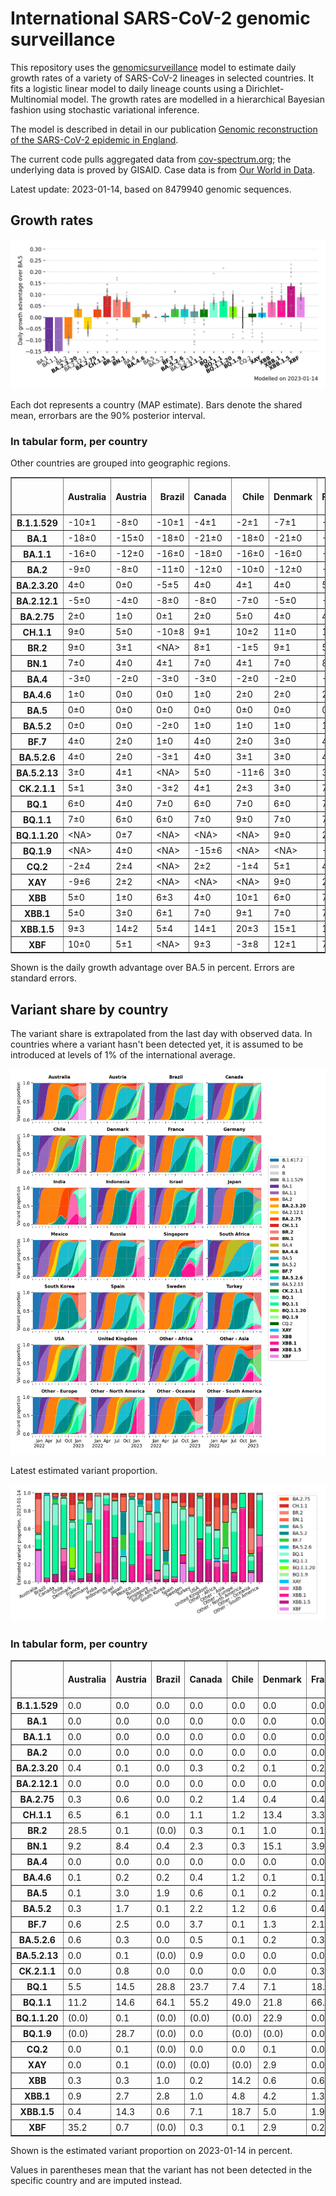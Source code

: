 # International SARS-CoV-2 genomic surveillance

This repository uses the [genomicsurveillance](https://github.com/gerstung-lab/genomicsurveillance) model to estimate daily growth rates of a variety of SARS-CoV-2 lineages in selected countries. It fits a logistic linear model to daily lineage counts using a Dirichlet-Multinomial model. The growth rates are modelled in a hierarchical Bayesian fashion using stochastic variational inference. 

The model is described in detail in our publication [Genomic reconstruction of the SARS-CoV-2 epidemic in England](https://www.nature.com/articles/s41586-021-04069-y).

The current code pulls aggregated data from [cov-spectrum.org](https://cov-spectrum.org); the underlying data is proved by GISAID. Case data is from [Our World in Data](https://ourworldindata.org/explorers/coronavirus-data-explorer).

Latest update: 2023-01-14, based on 8479940 genomic sequences.

## Growth rates
![Growth rates](plots/growth-rate-latest.png)

Each dot represents a country (MAP estimate). Bars denote the shared mean, errorbars are the 90% posterior interval.

### In tabular form, per country

Other countries are grouped into geographic regions.

<small><table border="1" class="dataframe">
  <thead>
    <tr style="text-align: right;">
      <th></th>
      <th>Australia</th>
      <th>Austria</th>
      <th>Brazil</th>
      <th>Canada</th>
      <th>Chile</th>
      <th>Denmark</th>
      <th>France</th>
      <th>Germany</th>
      <th>India</th>
      <th>Indonesia</th>
      <th>Israel</th>
      <th>Japan</th>
      <th>Mexico</th>
      <th>Other - Africa</th>
      <th>Other - Asia</th>
      <th>Other - Europe</th>
      <th>Other - North America</th>
      <th>Other - Oceania</th>
      <th>Other - South America</th>
      <th>Russia</th>
      <th>Singapore</th>
      <th>South Africa</th>
      <th>South Korea</th>
      <th>Spain</th>
      <th>Sweden</th>
      <th>Turkey</th>
      <th>USA</th>
      <th>United Kingdom</th>
    </tr>
  </thead>
  <tbody>
    <tr>
      <th>B.1.1.529</th>
      <td>-10±1</td>
      <td>-8±0</td>
      <td>-10±1</td>
      <td>-4±1</td>
      <td>-2±1</td>
      <td>-7±1</td>
      <td>-9±1</td>
      <td>-5±0</td>
      <td>-4±0</td>
      <td>-6±1</td>
      <td>-4±1</td>
      <td>-4±1</td>
      <td>-3±1</td>
      <td>-7±0</td>
      <td>-4±0</td>
      <td>-15±0</td>
      <td>-16±1</td>
      <td>-9±1</td>
      <td>-10±1</td>
      <td>-11±1</td>
      <td>-4±1</td>
      <td>-9±0</td>
      <td>0±1</td>
      <td>-5±1</td>
      <td>-8±1</td>
      <td>-13±1</td>
      <td>-3±0</td>
      <td>-11±1</td>
    </tr>
    <tr>
      <th>BA.1</th>
      <td>-18±0</td>
      <td>-15±0</td>
      <td>-18±0</td>
      <td>-21±0</td>
      <td>-18±0</td>
      <td>-21±0</td>
      <td>-20±0</td>
      <td>-20±0</td>
      <td>-13±0</td>
      <td>-15±0</td>
      <td>-21±0</td>
      <td>-22±0</td>
      <td>-16±0</td>
      <td>-14±0</td>
      <td>-12±0</td>
      <td>-19±0</td>
      <td>-20±0</td>
      <td>-21±0</td>
      <td>-17±0</td>
      <td>-17±0</td>
      <td>-16±0</td>
      <td>-15±0</td>
      <td>-21±0</td>
      <td>-18±0</td>
      <td>-20±0</td>
      <td>-20±0</td>
      <td>-21±0</td>
      <td>-21±0</td>
    </tr>
    <tr>
      <th>BA.1.1</th>
      <td>-16±0</td>
      <td>-12±0</td>
      <td>-16±0</td>
      <td>-18±0</td>
      <td>-16±0</td>
      <td>-16±0</td>
      <td>-17±0</td>
      <td>-17±0</td>
      <td>-11±0</td>
      <td>-17±0</td>
      <td>-18±0</td>
      <td>-19±0</td>
      <td>-15±0</td>
      <td>-13±0</td>
      <td>-10±0</td>
      <td>-17±0</td>
      <td>-18±0</td>
      <td>-13±0</td>
      <td>-16±0</td>
      <td>-16±0</td>
      <td>-9±0</td>
      <td>-14±0</td>
      <td>-17±0</td>
      <td>-16±0</td>
      <td>-17±0</td>
      <td>-15±0</td>
      <td>-18±0</td>
      <td>-18±0</td>
    </tr>
    <tr>
      <th>BA.2</th>
      <td>-9±0</td>
      <td>-8±0</td>
      <td>-11±0</td>
      <td>-12±0</td>
      <td>-10±0</td>
      <td>-12±0</td>
      <td>-9±0</td>
      <td>-11±0</td>
      <td>-4±0</td>
      <td>-9±0</td>
      <td>-10±0</td>
      <td>-11±0</td>
      <td>-9±0</td>
      <td>-7±0</td>
      <td>-5±0</td>
      <td>-10±0</td>
      <td>-12±0</td>
      <td>-9±0</td>
      <td>-10±0</td>
      <td>-10±0</td>
      <td>-4±0</td>
      <td>-8±0</td>
      <td>-9±0</td>
      <td>-8±0</td>
      <td>-12±0</td>
      <td>-8±0</td>
      <td>-10±0</td>
      <td>-10±0</td>
    </tr>
    <tr>
      <th>BA.2.3.20</th>
      <td>4±0</td>
      <td>0±0</td>
      <td>-5±5</td>
      <td>4±0</td>
      <td>4±1</td>
      <td>4±0</td>
      <td>5±0</td>
      <td>4±0</td>
      <td>1±8</td>
      <td>6±1</td>
      <td>4±0</td>
      <td>3±0</td>
      <td>-6±7</td>
      <td>-2±4</td>
      <td>4±0</td>
      <td>5±0</td>
      <td>2±1</td>
      <td>3±0</td>
      <td>-3±2</td>
      <td>1±2</td>
      <td>3±0</td>
      <td>-5±4</td>
      <td>3±0</td>
      <td>6±1</td>
      <td>4±1</td>
      <td>3±2</td>
      <td>5±0</td>
      <td>4±0</td>
    </tr>
    <tr>
      <th>BA.2.12.1</th>
      <td>-5±0</td>
      <td>-4±0</td>
      <td>-8±0</td>
      <td>-8±0</td>
      <td>-7±0</td>
      <td>-5±0</td>
      <td>-4±0</td>
      <td>-4±0</td>
      <td>-5±0</td>
      <td>-5±0</td>
      <td>-6±0</td>
      <td>-8±0</td>
      <td>-6±0</td>
      <td>-4±0</td>
      <td>-3±0</td>
      <td>-4±0</td>
      <td>-7±0</td>
      <td>-6±0</td>
      <td>-7±0</td>
      <td>-7±1</td>
      <td>-2±0</td>
      <td>-2±1</td>
      <td>-5±0</td>
      <td>-3±0</td>
      <td>-6±0</td>
      <td>-4±0</td>
      <td>-7±0</td>
      <td>-4±0</td>
    </tr>
    <tr>
      <th>BA.2.75</th>
      <td>2±0</td>
      <td>1±0</td>
      <td>0±1</td>
      <td>2±0</td>
      <td>5±0</td>
      <td>4±0</td>
      <td>4±0</td>
      <td>4±0</td>
      <td>4±0</td>
      <td>6±0</td>
      <td>4±0</td>
      <td>2±0</td>
      <td>3±1</td>
      <td>5±0</td>
      <td>3±0</td>
      <td>4±0</td>
      <td>3±1</td>
      <td>2±0</td>
      <td>4±0</td>
      <td>1±0</td>
      <td>1±0</td>
      <td>0±1</td>
      <td>3±0</td>
      <td>6±0</td>
      <td>4±0</td>
      <td>5±0</td>
      <td>3±0</td>
      <td>4±0</td>
    </tr>
    <tr>
      <th>CH.1.1</th>
      <td>9±0</td>
      <td>5±0</td>
      <td>-10±8</td>
      <td>9±1</td>
      <td>10±2</td>
      <td>11±0</td>
      <td>12±1</td>
      <td>11±1</td>
      <td>14±1</td>
      <td>13±1</td>
      <td>12±1</td>
      <td>6±0</td>
      <td>6±3</td>
      <td>11±2</td>
      <td>9±0</td>
      <td>10±0</td>
      <td>-2±7</td>
      <td>9±0</td>
      <td>9±2</td>
      <td>6±4</td>
      <td>7±1</td>
      <td>-8±6</td>
      <td>7±0</td>
      <td>15±2</td>
      <td>12±1</td>
      <td>12±1</td>
      <td>8±0</td>
      <td>12±0</td>
    </tr>
    <tr>
      <th>BR.2</th>
      <td>9±0</td>
      <td>3±1</td>
      <td>&lt;NA&gt;</td>
      <td>8±1</td>
      <td>-1±5</td>
      <td>9±1</td>
      <td>5±3</td>
      <td>7±2</td>
      <td>17±2</td>
      <td>-6±9</td>
      <td>-10±9</td>
      <td>5±1</td>
      <td>&lt;NA&gt;</td>
      <td>&lt;NA&gt;</td>
      <td>9±3</td>
      <td>9±2</td>
      <td>&lt;NA&gt;</td>
      <td>10±0</td>
      <td>-1±6</td>
      <td>&lt;NA&gt;</td>
      <td>7±1</td>
      <td>&lt;NA&gt;</td>
      <td>6±2</td>
      <td>16±5</td>
      <td>&lt;NA&gt;</td>
      <td>&lt;NA&gt;</td>
      <td>8±1</td>
      <td>8±1</td>
    </tr>
    <tr>
      <th>BN.1</th>
      <td>7±0</td>
      <td>4±0</td>
      <td>4±1</td>
      <td>7±0</td>
      <td>4±1</td>
      <td>7±0</td>
      <td>8±0</td>
      <td>7±0</td>
      <td>11±0</td>
      <td>9±0</td>
      <td>7±0</td>
      <td>5±0</td>
      <td>6±1</td>
      <td>7±0</td>
      <td>7±0</td>
      <td>7±0</td>
      <td>5±1</td>
      <td>6±0</td>
      <td>8±1</td>
      <td>6±1</td>
      <td>5±0</td>
      <td>5±1</td>
      <td>7±0</td>
      <td>8±0</td>
      <td>8±0</td>
      <td>8±0</td>
      <td>7±0</td>
      <td>6±0</td>
    </tr>
    <tr>
      <th>BA.4</th>
      <td>-3±0</td>
      <td>-2±0</td>
      <td>-3±0</td>
      <td>-3±0</td>
      <td>-2±0</td>
      <td>-2±0</td>
      <td>-1±0</td>
      <td>-2±0</td>
      <td>-3±0</td>
      <td>-2±0</td>
      <td>-2±0</td>
      <td>-4±0</td>
      <td>-2±0</td>
      <td>-2±0</td>
      <td>-2±0</td>
      <td>-2±0</td>
      <td>-2±0</td>
      <td>-3±0</td>
      <td>-3±0</td>
      <td>-4±1</td>
      <td>-2±0</td>
      <td>-2±0</td>
      <td>-3±0</td>
      <td>-1±0</td>
      <td>-2±0</td>
      <td>-2±0</td>
      <td>-2±0</td>
      <td>-2±0</td>
    </tr>
    <tr>
      <th>BA.4.6</th>
      <td>1±0</td>
      <td>0±0</td>
      <td>0±0</td>
      <td>1±0</td>
      <td>2±0</td>
      <td>2±0</td>
      <td>2±0</td>
      <td>2±0</td>
      <td>3±1</td>
      <td>3±0</td>
      <td>2±0</td>
      <td>1±0</td>
      <td>1±0</td>
      <td>2±0</td>
      <td>2±0</td>
      <td>2±0</td>
      <td>0±0</td>
      <td>1±0</td>
      <td>1±0</td>
      <td>0±1</td>
      <td>1±0</td>
      <td>0±0</td>
      <td>1±0</td>
      <td>3±0</td>
      <td>2±0</td>
      <td>2±1</td>
      <td>1±0</td>
      <td>1±0</td>
    </tr>
    <tr>
      <th>BA.5</th>
      <td>0±0</td>
      <td>0±0</td>
      <td>0±0</td>
      <td>0±0</td>
      <td>0±0</td>
      <td>0±0</td>
      <td>0±0</td>
      <td>0±0</td>
      <td>0±0</td>
      <td>0±0</td>
      <td>0±0</td>
      <td>0±0</td>
      <td>0±0</td>
      <td>0±0</td>
      <td>0±0</td>
      <td>0±0</td>
      <td>0±0</td>
      <td>0±0</td>
      <td>0±0</td>
      <td>0±0</td>
      <td>0±0</td>
      <td>0±0</td>
      <td>0±0</td>
      <td>0±0</td>
      <td>0±0</td>
      <td>0±0</td>
      <td>0±0</td>
      <td>0±0</td>
    </tr>
    <tr>
      <th>BA.5.2</th>
      <td>0±0</td>
      <td>0±0</td>
      <td>-2±0</td>
      <td>1±0</td>
      <td>1±0</td>
      <td>1±0</td>
      <td>1±0</td>
      <td>1±0</td>
      <td>0±0</td>
      <td>1±0</td>
      <td>0±0</td>
      <td>1±0</td>
      <td>0±0</td>
      <td>0±0</td>
      <td>0±0</td>
      <td>1±0</td>
      <td>1±0</td>
      <td>0±0</td>
      <td>0±0</td>
      <td>0±0</td>
      <td>1±0</td>
      <td>-1±0</td>
      <td>2±0</td>
      <td>1±0</td>
      <td>1±0</td>
      <td>1±0</td>
      <td>1±0</td>
      <td>1±0</td>
    </tr>
    <tr>
      <th>BF.7</th>
      <td>4±0</td>
      <td>2±0</td>
      <td>1±0</td>
      <td>4±0</td>
      <td>2±0</td>
      <td>3±0</td>
      <td>4±0</td>
      <td>4±0</td>
      <td>12±1</td>
      <td>4±1</td>
      <td>4±0</td>
      <td>5±0</td>
      <td>3±0</td>
      <td>2±1</td>
      <td>11±0</td>
      <td>3±0</td>
      <td>3±0</td>
      <td>4±0</td>
      <td>3±0</td>
      <td>1±0</td>
      <td>6±1</td>
      <td>1±1</td>
      <td>5±0</td>
      <td>4±0</td>
      <td>3±0</td>
      <td>1±1</td>
      <td>4±0</td>
      <td>3±0</td>
    </tr>
    <tr>
      <th>BA.5.2.6</th>
      <td>4±0</td>
      <td>2±0</td>
      <td>-3±1</td>
      <td>4±0</td>
      <td>3±1</td>
      <td>3±0</td>
      <td>4±0</td>
      <td>4±0</td>
      <td>5±1</td>
      <td>5±0</td>
      <td>4±0</td>
      <td>4±0</td>
      <td>-1±2</td>
      <td>3±0</td>
      <td>3±0</td>
      <td>4±0</td>
      <td>1±1</td>
      <td>4±0</td>
      <td>1±2</td>
      <td>3±0</td>
      <td>3±0</td>
      <td>0±0</td>
      <td>4±0</td>
      <td>5±0</td>
      <td>4±0</td>
      <td>3±0</td>
      <td>4±0</td>
      <td>4±0</td>
    </tr>
    <tr>
      <th>BA.5.2.13</th>
      <td>3±0</td>
      <td>4±1</td>
      <td>&lt;NA&gt;</td>
      <td>5±0</td>
      <td>-11±6</td>
      <td>3±0</td>
      <td>3±1</td>
      <td>5±0</td>
      <td>&lt;NA&gt;</td>
      <td>2±1</td>
      <td>5±1</td>
      <td>-10±5</td>
      <td>0±2</td>
      <td>1±2</td>
      <td>5±1</td>
      <td>4±0</td>
      <td>-1±2</td>
      <td>-6±3</td>
      <td>-12±5</td>
      <td>2±2</td>
      <td>4±2</td>
      <td>-8±4</td>
      <td>-2±2</td>
      <td>3±1</td>
      <td>3±1</td>
      <td>0±2</td>
      <td>4±0</td>
      <td>4±0</td>
    </tr>
    <tr>
      <th>CK.2.1.1</th>
      <td>5±1</td>
      <td>3±0</td>
      <td>-3±2</td>
      <td>4±1</td>
      <td>2±3</td>
      <td>3±0</td>
      <td>7±1</td>
      <td>4±0</td>
      <td>&lt;NA&gt;</td>
      <td>&lt;NA&gt;</td>
      <td>6±1</td>
      <td>3±1</td>
      <td>2±1</td>
      <td>&lt;NA&gt;</td>
      <td>-1±3</td>
      <td>5±0</td>
      <td>&lt;NA&gt;</td>
      <td>1±1</td>
      <td>3±3</td>
      <td>-3±4</td>
      <td>3±2</td>
      <td>-6±4</td>
      <td>0±2</td>
      <td>6±0</td>
      <td>5±1</td>
      <td>-1±4</td>
      <td>5±0</td>
      <td>5±0</td>
    </tr>
    <tr>
      <th>BQ.1</th>
      <td>6±0</td>
      <td>4±0</td>
      <td>7±0</td>
      <td>6±0</td>
      <td>7±0</td>
      <td>6±0</td>
      <td>7±0</td>
      <td>6±0</td>
      <td>19±1</td>
      <td>10±0</td>
      <td>8±0</td>
      <td>5±0</td>
      <td>6±0</td>
      <td>5±0</td>
      <td>7±0</td>
      <td>6±0</td>
      <td>5±0</td>
      <td>6±0</td>
      <td>9±0</td>
      <td>7±1</td>
      <td>6±0</td>
      <td>3±0</td>
      <td>6±0</td>
      <td>9±0</td>
      <td>6±0</td>
      <td>8±0</td>
      <td>7±0</td>
      <td>6±0</td>
    </tr>
    <tr>
      <th>BQ.1.1</th>
      <td>7±0</td>
      <td>6±0</td>
      <td>6±0</td>
      <td>7±0</td>
      <td>9±0</td>
      <td>7±0</td>
      <td>7±0</td>
      <td>7±0</td>
      <td>22±1</td>
      <td>11±0</td>
      <td>8±0</td>
      <td>5±0</td>
      <td>7±0</td>
      <td>6±0</td>
      <td>8±0</td>
      <td>7±0</td>
      <td>8±0</td>
      <td>7±0</td>
      <td>11±0</td>
      <td>5±1</td>
      <td>6±0</td>
      <td>5±0</td>
      <td>5±0</td>
      <td>10±0</td>
      <td>9±0</td>
      <td>6±0</td>
      <td>8±0</td>
      <td>7±0</td>
    </tr>
    <tr>
      <th>BQ.1.1.20</th>
      <td>&lt;NA&gt;</td>
      <td>0±7</td>
      <td>&lt;NA&gt;</td>
      <td>&lt;NA&gt;</td>
      <td>&lt;NA&gt;</td>
      <td>9±0</td>
      <td>2±4</td>
      <td>11±2</td>
      <td>&lt;NA&gt;</td>
      <td>&lt;NA&gt;</td>
      <td>-7±7</td>
      <td>&lt;NA&gt;</td>
      <td>&lt;NA&gt;</td>
      <td>&lt;NA&gt;</td>
      <td>&lt;NA&gt;</td>
      <td>7±3</td>
      <td>&lt;NA&gt;</td>
      <td>&lt;NA&gt;</td>
      <td>&lt;NA&gt;</td>
      <td>&lt;NA&gt;</td>
      <td>&lt;NA&gt;</td>
      <td>&lt;NA&gt;</td>
      <td>&lt;NA&gt;</td>
      <td>&lt;NA&gt;</td>
      <td>11±2</td>
      <td>&lt;NA&gt;</td>
      <td>-9±8</td>
      <td>1±5</td>
    </tr>
    <tr>
      <th>BQ.1.9</th>
      <td>&lt;NA&gt;</td>
      <td>4±0</td>
      <td>&lt;NA&gt;</td>
      <td>-15±6</td>
      <td>&lt;NA&gt;</td>
      <td>&lt;NA&gt;</td>
      <td>-9±6</td>
      <td>&lt;NA&gt;</td>
      <td>-3±6</td>
      <td>&lt;NA&gt;</td>
      <td>-6±4</td>
      <td>&lt;NA&gt;</td>
      <td>&lt;NA&gt;</td>
      <td>-3±5</td>
      <td>&lt;NA&gt;</td>
      <td>4±1</td>
      <td>&lt;NA&gt;</td>
      <td>&lt;NA&gt;</td>
      <td>-3±4</td>
      <td>&lt;NA&gt;</td>
      <td>&lt;NA&gt;</td>
      <td>&lt;NA&gt;</td>
      <td>7±1</td>
      <td>&lt;NA&gt;</td>
      <td>&lt;NA&gt;</td>
      <td>&lt;NA&gt;</td>
      <td>4±1</td>
      <td>&lt;NA&gt;</td>
    </tr>
    <tr>
      <th>CQ.2</th>
      <td>-2±4</td>
      <td>2±4</td>
      <td>&lt;NA&gt;</td>
      <td>2±2</td>
      <td>-1±4</td>
      <td>5±1</td>
      <td>4±2</td>
      <td>-7±4</td>
      <td>&lt;NA&gt;</td>
      <td>&lt;NA&gt;</td>
      <td>4±2</td>
      <td>3±0</td>
      <td>-2±5</td>
      <td>&lt;NA&gt;</td>
      <td>&lt;NA&gt;</td>
      <td>6±2</td>
      <td>0±4</td>
      <td>&lt;NA&gt;</td>
      <td>-3±5</td>
      <td>&lt;NA&gt;</td>
      <td>1±4</td>
      <td>-2±5</td>
      <td>-5±4</td>
      <td>&lt;NA&gt;</td>
      <td>&lt;NA&gt;</td>
      <td>&lt;NA&gt;</td>
      <td>6±0</td>
      <td>-9±5</td>
    </tr>
    <tr>
      <th>XAY</th>
      <td>-9±6</td>
      <td>2±2</td>
      <td>&lt;NA&gt;</td>
      <td>&lt;NA&gt;</td>
      <td>&lt;NA&gt;</td>
      <td>9±0</td>
      <td>2±3</td>
      <td>6±2</td>
      <td>&lt;NA&gt;</td>
      <td>&lt;NA&gt;</td>
      <td>-11±5</td>
      <td>&lt;NA&gt;</td>
      <td>&lt;NA&gt;</td>
      <td>5±5</td>
      <td>&lt;NA&gt;</td>
      <td>8±2</td>
      <td>&lt;NA&gt;</td>
      <td>&lt;NA&gt;</td>
      <td>&lt;NA&gt;</td>
      <td>&lt;NA&gt;</td>
      <td>&lt;NA&gt;</td>
      <td>0±1</td>
      <td>-10±5</td>
      <td>2±6</td>
      <td>-7±4</td>
      <td>&lt;NA&gt;</td>
      <td>3±1</td>
      <td>5±2</td>
    </tr>
    <tr>
      <th>XBB</th>
      <td>5±0</td>
      <td>1±0</td>
      <td>6±3</td>
      <td>4±0</td>
      <td>10±1</td>
      <td>6±0</td>
      <td>7±0</td>
      <td>6±0</td>
      <td>13±0</td>
      <td>11±0</td>
      <td>7±0</td>
      <td>2±0</td>
      <td>5±2</td>
      <td>7±1</td>
      <td>5±0</td>
      <td>5±0</td>
      <td>9±1</td>
      <td>6±1</td>
      <td>9±0</td>
      <td>9±1</td>
      <td>3±0</td>
      <td>6±1</td>
      <td>3±0</td>
      <td>11±1</td>
      <td>7±1</td>
      <td>8±1</td>
      <td>7±0</td>
      <td>7±0</td>
    </tr>
    <tr>
      <th>XBB.1</th>
      <td>5±0</td>
      <td>3±0</td>
      <td>6±1</td>
      <td>7±0</td>
      <td>9±1</td>
      <td>7±0</td>
      <td>7±0</td>
      <td>7±0</td>
      <td>15±0</td>
      <td>14±0</td>
      <td>7±0</td>
      <td>3±0</td>
      <td>10±1</td>
      <td>8±1</td>
      <td>7±0</td>
      <td>7±0</td>
      <td>11±0</td>
      <td>4±1</td>
      <td>12±1</td>
      <td>9±1</td>
      <td>3±0</td>
      <td>-3±3</td>
      <td>4±0</td>
      <td>11±1</td>
      <td>8±0</td>
      <td>9±1</td>
      <td>8±0</td>
      <td>8±0</td>
    </tr>
    <tr>
      <th>XBB.1.5</th>
      <td>9±3</td>
      <td>14±2</td>
      <td>5±4</td>
      <td>14±1</td>
      <td>20±3</td>
      <td>15±1</td>
      <td>12±2</td>
      <td>14±2</td>
      <td>21±2</td>
      <td>&lt;NA&gt;</td>
      <td>20±1</td>
      <td>-4±6</td>
      <td>3±7</td>
      <td>&lt;NA&gt;</td>
      <td>6±6</td>
      <td>15±1</td>
      <td>10±5</td>
      <td>4±9</td>
      <td>23±2</td>
      <td>&lt;NA&gt;</td>
      <td>14±4</td>
      <td>5±8</td>
      <td>10±3</td>
      <td>14±3</td>
      <td>13±3</td>
      <td>&lt;NA&gt;</td>
      <td>14±0</td>
      <td>18±1</td>
    </tr>
    <tr>
      <th>XBF</th>
      <td>10±0</td>
      <td>5±1</td>
      <td>&lt;NA&gt;</td>
      <td>9±3</td>
      <td>-3±8</td>
      <td>12±1</td>
      <td>7±3</td>
      <td>11±3</td>
      <td>4±3</td>
      <td>&lt;NA&gt;</td>
      <td>15±2</td>
      <td>4±2</td>
      <td>-4±9</td>
      <td>&lt;NA&gt;</td>
      <td>-6±6</td>
      <td>11±1</td>
      <td>&lt;NA&gt;</td>
      <td>9±1</td>
      <td>&lt;NA&gt;</td>
      <td>&lt;NA&gt;</td>
      <td>8±1</td>
      <td>-5±9</td>
      <td>5±2</td>
      <td>11±3</td>
      <td>15±1</td>
      <td>8±3</td>
      <td>9±1</td>
      <td>13±1</td>
    </tr>
  </tbody>
</table></small>

Shown is the daily growth advantage over BA.5 in percent. Errors are standard errors.

## Variant share by country

The variant share is extrapolated from the last day with observed data. In countries where a variant hasn't been detected yet, it is assumed to be introduced at levels of 1% of the international average. 

![Variant share by country](plots/variant-share-latest.png)

Latest estimated variant proportion.

![Variant share by country](plots/variant-share-bar.png)

### In tabular form, per country

<small><table border="1" class="dataframe">
  <thead>
    <tr style="text-align: right;">
      <th></th>
      <th>Australia</th>
      <th>Austria</th>
      <th>Brazil</th>
      <th>Canada</th>
      <th>Chile</th>
      <th>Denmark</th>
      <th>France</th>
      <th>Germany</th>
      <th>India</th>
      <th>Indonesia</th>
      <th>Israel</th>
      <th>Japan</th>
      <th>Mexico</th>
      <th>Russia</th>
      <th>Singapore</th>
      <th>South Africa</th>
      <th>South Korea</th>
      <th>Spain</th>
      <th>Sweden</th>
      <th>Turkey</th>
      <th>USA</th>
      <th>United Kingdom</th>
      <th>Other - Africa</th>
      <th>Other - Asia</th>
      <th>Other - Europe</th>
      <th>Other - North America</th>
      <th>Other - Oceania</th>
      <th>Other - South America</th>
    </tr>
  </thead>
  <tbody>
    <tr>
      <th>B.1.1.529</th>
      <td>0.0</td>
      <td>0.0</td>
      <td>0.0</td>
      <td>0.0</td>
      <td>0.0</td>
      <td>0.0</td>
      <td>0.0</td>
      <td>0.0</td>
      <td>0.0</td>
      <td>0.0</td>
      <td>0.0</td>
      <td>0.0</td>
      <td>0.0</td>
      <td>0.0</td>
      <td>0.0</td>
      <td>0.0</td>
      <td>0.0</td>
      <td>0.0</td>
      <td>0.0</td>
      <td>0.0</td>
      <td>0.0</td>
      <td>0.0</td>
      <td>0.0</td>
      <td>0.0</td>
      <td>0.0</td>
      <td>0.0</td>
      <td>0.0</td>
      <td>0.0</td>
    </tr>
    <tr>
      <th>BA.1</th>
      <td>0.0</td>
      <td>0.0</td>
      <td>0.0</td>
      <td>0.0</td>
      <td>0.0</td>
      <td>0.0</td>
      <td>0.0</td>
      <td>0.0</td>
      <td>0.0</td>
      <td>0.0</td>
      <td>0.0</td>
      <td>0.0</td>
      <td>0.0</td>
      <td>0.0</td>
      <td>0.0</td>
      <td>0.0</td>
      <td>0.0</td>
      <td>0.0</td>
      <td>0.0</td>
      <td>0.0</td>
      <td>0.0</td>
      <td>0.0</td>
      <td>0.0</td>
      <td>0.0</td>
      <td>0.0</td>
      <td>0.0</td>
      <td>0.0</td>
      <td>0.0</td>
    </tr>
    <tr>
      <th>BA.1.1</th>
      <td>0.0</td>
      <td>0.0</td>
      <td>0.0</td>
      <td>0.0</td>
      <td>0.0</td>
      <td>0.0</td>
      <td>0.0</td>
      <td>0.0</td>
      <td>0.0</td>
      <td>0.0</td>
      <td>0.0</td>
      <td>0.0</td>
      <td>0.0</td>
      <td>0.0</td>
      <td>0.0</td>
      <td>0.0</td>
      <td>0.0</td>
      <td>0.0</td>
      <td>0.0</td>
      <td>0.0</td>
      <td>0.0</td>
      <td>0.0</td>
      <td>0.0</td>
      <td>0.0</td>
      <td>0.0</td>
      <td>0.0</td>
      <td>0.0</td>
      <td>0.0</td>
    </tr>
    <tr>
      <th>BA.2</th>
      <td>0.0</td>
      <td>0.0</td>
      <td>0.0</td>
      <td>0.0</td>
      <td>0.0</td>
      <td>0.0</td>
      <td>0.0</td>
      <td>0.0</td>
      <td>0.0</td>
      <td>0.0</td>
      <td>0.0</td>
      <td>0.0</td>
      <td>0.0</td>
      <td>0.0</td>
      <td>0.0</td>
      <td>0.0</td>
      <td>0.0</td>
      <td>0.0</td>
      <td>0.0</td>
      <td>0.0</td>
      <td>0.0</td>
      <td>0.0</td>
      <td>0.0</td>
      <td>0.0</td>
      <td>0.0</td>
      <td>0.0</td>
      <td>0.0</td>
      <td>0.0</td>
    </tr>
    <tr>
      <th>BA.2.3.20</th>
      <td>0.4</td>
      <td>0.1</td>
      <td>0.0</td>
      <td>0.3</td>
      <td>0.2</td>
      <td>0.1</td>
      <td>0.2</td>
      <td>0.3</td>
      <td>0.0</td>
      <td>0.0</td>
      <td>0.1</td>
      <td>1.1</td>
      <td>0.1</td>
      <td>0.0</td>
      <td>0.7</td>
      <td>0.1</td>
      <td>1.0</td>
      <td>0.1</td>
      <td>0.0</td>
      <td>0.1</td>
      <td>0.2</td>
      <td>0.1</td>
      <td>0.0</td>
      <td>0.7</td>
      <td>0.3</td>
      <td>0.0</td>
      <td>0.2</td>
      <td>0.0</td>
    </tr>
    <tr>
      <th>BA.2.12.1</th>
      <td>0.0</td>
      <td>0.0</td>
      <td>0.0</td>
      <td>0.0</td>
      <td>0.0</td>
      <td>0.0</td>
      <td>0.0</td>
      <td>0.0</td>
      <td>0.0</td>
      <td>0.0</td>
      <td>0.0</td>
      <td>0.0</td>
      <td>0.0</td>
      <td>0.0</td>
      <td>0.0</td>
      <td>0.0</td>
      <td>0.0</td>
      <td>0.0</td>
      <td>0.0</td>
      <td>0.0</td>
      <td>0.0</td>
      <td>0.0</td>
      <td>0.0</td>
      <td>0.0</td>
      <td>0.0</td>
      <td>0.0</td>
      <td>0.0</td>
      <td>0.0</td>
    </tr>
    <tr>
      <th>BA.2.75</th>
      <td>0.3</td>
      <td>0.6</td>
      <td>0.0</td>
      <td>0.2</td>
      <td>1.4</td>
      <td>0.4</td>
      <td>0.4</td>
      <td>0.6</td>
      <td>0.0</td>
      <td>0.1</td>
      <td>0.2</td>
      <td>0.5</td>
      <td>0.2</td>
      <td>0.1</td>
      <td>1.0</td>
      <td>0.1</td>
      <td>1.8</td>
      <td>0.5</td>
      <td>0.3</td>
      <td>1.3</td>
      <td>0.2</td>
      <td>0.3</td>
      <td>5.9</td>
      <td>1.0</td>
      <td>0.6</td>
      <td>0.1</td>
      <td>0.2</td>
      <td>0.0</td>
    </tr>
    <tr>
      <th>CH.1.1</th>
      <td>6.5</td>
      <td>6.1</td>
      <td>0.0</td>
      <td>1.1</td>
      <td>1.2</td>
      <td>13.4</td>
      <td>3.3</td>
      <td>7.6</td>
      <td>0.8</td>
      <td>0.7</td>
      <td>5.3</td>
      <td>3.4</td>
      <td>0.6</td>
      <td>1.8</td>
      <td>6.9</td>
      <td>0.0</td>
      <td>4.3</td>
      <td>3.3</td>
      <td>10.8</td>
      <td>15.2</td>
      <td>0.8</td>
      <td>31.8</td>
      <td>10.3</td>
      <td>12.6</td>
      <td>11.0</td>
      <td>0.0</td>
      <td>39.2</td>
      <td>0.5</td>
    </tr>
    <tr>
      <th>BR.2</th>
      <td>28.5</td>
      <td>0.1</td>
      <td>(0.0)</td>
      <td>0.3</td>
      <td>0.1</td>
      <td>1.0</td>
      <td>0.1</td>
      <td>0.1</td>
      <td>2.2</td>
      <td>0.0</td>
      <td>0.0</td>
      <td>0.6</td>
      <td>(0.0)</td>
      <td>(0.0)</td>
      <td>3.5</td>
      <td>(0.0)</td>
      <td>0.2</td>
      <td>4.6</td>
      <td>(0.0)</td>
      <td>(0.0)</td>
      <td>0.2</td>
      <td>0.2</td>
      <td>(0.1)</td>
      <td>0.6</td>
      <td>0.2</td>
      <td>(0.0)</td>
      <td>24.0</td>
      <td>0.0</td>
    </tr>
    <tr>
      <th>BN.1</th>
      <td>9.2</td>
      <td>8.4</td>
      <td>0.4</td>
      <td>2.3</td>
      <td>0.3</td>
      <td>15.1</td>
      <td>3.9</td>
      <td>8.8</td>
      <td>0.5</td>
      <td>1.1</td>
      <td>2.6</td>
      <td>15.6</td>
      <td>3.3</td>
      <td>5.1</td>
      <td>8.4</td>
      <td>6.8</td>
      <td>57.2</td>
      <td>1.5</td>
      <td>4.1</td>
      <td>8.2</td>
      <td>2.2</td>
      <td>3.4</td>
      <td>24.9</td>
      <td>18.1</td>
      <td>5.3</td>
      <td>0.1</td>
      <td>3.9</td>
      <td>0.8</td>
    </tr>
    <tr>
      <th>BA.4</th>
      <td>0.0</td>
      <td>0.0</td>
      <td>0.0</td>
      <td>0.0</td>
      <td>0.0</td>
      <td>0.0</td>
      <td>0.0</td>
      <td>0.0</td>
      <td>0.0</td>
      <td>0.0</td>
      <td>0.0</td>
      <td>0.0</td>
      <td>0.0</td>
      <td>0.0</td>
      <td>0.0</td>
      <td>0.2</td>
      <td>0.0</td>
      <td>0.0</td>
      <td>0.0</td>
      <td>0.0</td>
      <td>0.0</td>
      <td>0.0</td>
      <td>0.0</td>
      <td>0.0</td>
      <td>0.0</td>
      <td>0.0</td>
      <td>0.0</td>
      <td>0.0</td>
    </tr>
    <tr>
      <th>BA.4.6</th>
      <td>0.1</td>
      <td>0.2</td>
      <td>0.2</td>
      <td>0.4</td>
      <td>1.2</td>
      <td>0.1</td>
      <td>0.1</td>
      <td>0.2</td>
      <td>0.0</td>
      <td>0.0</td>
      <td>0.0</td>
      <td>0.1</td>
      <td>0.1</td>
      <td>0.0</td>
      <td>0.0</td>
      <td>0.3</td>
      <td>0.0</td>
      <td>0.0</td>
      <td>0.1</td>
      <td>0.0</td>
      <td>0.1</td>
      <td>0.1</td>
      <td>0.1</td>
      <td>0.0</td>
      <td>0.1</td>
      <td>0.0</td>
      <td>0.1</td>
      <td>0.0</td>
    </tr>
    <tr>
      <th>BA.5</th>
      <td>0.1</td>
      <td>3.0</td>
      <td>1.9</td>
      <td>0.6</td>
      <td>0.1</td>
      <td>0.2</td>
      <td>0.1</td>
      <td>0.7</td>
      <td>0.0</td>
      <td>0.0</td>
      <td>0.0</td>
      <td>1.1</td>
      <td>1.1</td>
      <td>1.3</td>
      <td>0.1</td>
      <td>13.6</td>
      <td>0.2</td>
      <td>0.0</td>
      <td>0.2</td>
      <td>0.1</td>
      <td>0.2</td>
      <td>0.1</td>
      <td>0.1</td>
      <td>0.0</td>
      <td>0.3</td>
      <td>0.1</td>
      <td>0.2</td>
      <td>0.0</td>
    </tr>
    <tr>
      <th>BA.5.2</th>
      <td>0.3</td>
      <td>1.7</td>
      <td>0.1</td>
      <td>2.2</td>
      <td>1.2</td>
      <td>0.6</td>
      <td>0.4</td>
      <td>3.8</td>
      <td>0.0</td>
      <td>0.0</td>
      <td>0.1</td>
      <td>24.8</td>
      <td>1.2</td>
      <td>4.8</td>
      <td>1.4</td>
      <td>0.6</td>
      <td>12.0</td>
      <td>0.1</td>
      <td>0.5</td>
      <td>0.8</td>
      <td>0.6</td>
      <td>0.3</td>
      <td>0.0</td>
      <td>0.3</td>
      <td>1.1</td>
      <td>0.2</td>
      <td>0.7</td>
      <td>0.0</td>
    </tr>
    <tr>
      <th>BF.7</th>
      <td>0.6</td>
      <td>2.5</td>
      <td>0.0</td>
      <td>3.7</td>
      <td>0.1</td>
      <td>1.3</td>
      <td>2.1</td>
      <td>10.2</td>
      <td>0.0</td>
      <td>0.0</td>
      <td>0.4</td>
      <td>16.8</td>
      <td>0.5</td>
      <td>0.4</td>
      <td>0.7</td>
      <td>0.4</td>
      <td>2.7</td>
      <td>0.4</td>
      <td>1.8</td>
      <td>0.0</td>
      <td>0.8</td>
      <td>0.5</td>
      <td>0.0</td>
      <td>28.0</td>
      <td>2.3</td>
      <td>0.1</td>
      <td>1.3</td>
      <td>0.0</td>
    </tr>
    <tr>
      <th>BA.5.2.6</th>
      <td>0.6</td>
      <td>0.3</td>
      <td>0.0</td>
      <td>0.5</td>
      <td>0.1</td>
      <td>0.2</td>
      <td>0.3</td>
      <td>1.5</td>
      <td>0.0</td>
      <td>0.2</td>
      <td>0.1</td>
      <td>7.5</td>
      <td>0.0</td>
      <td>1.6</td>
      <td>0.9</td>
      <td>0.2</td>
      <td>0.5</td>
      <td>0.0</td>
      <td>0.1</td>
      <td>0.6</td>
      <td>0.3</td>
      <td>0.2</td>
      <td>0.7</td>
      <td>0.2</td>
      <td>0.5</td>
      <td>0.0</td>
      <td>0.5</td>
      <td>0.0</td>
    </tr>
    <tr>
      <th>BA.5.2.13</th>
      <td>0.0</td>
      <td>0.1</td>
      <td>(0.0)</td>
      <td>0.9</td>
      <td>0.0</td>
      <td>0.0</td>
      <td>0.0</td>
      <td>0.8</td>
      <td>(0.0)</td>
      <td>0.0</td>
      <td>0.0</td>
      <td>0.0</td>
      <td>0.0</td>
      <td>0.0</td>
      <td>0.1</td>
      <td>0.0</td>
      <td>0.0</td>
      <td>0.0</td>
      <td>0.0</td>
      <td>0.0</td>
      <td>0.1</td>
      <td>0.2</td>
      <td>0.0</td>
      <td>0.1</td>
      <td>0.2</td>
      <td>0.0</td>
      <td>0.0</td>
      <td>0.0</td>
    </tr>
    <tr>
      <th>CK.2.1.1</th>
      <td>0.0</td>
      <td>0.8</td>
      <td>0.0</td>
      <td>0.0</td>
      <td>0.0</td>
      <td>0.0</td>
      <td>0.3</td>
      <td>0.4</td>
      <td>(0.0)</td>
      <td>(0.0)</td>
      <td>0.1</td>
      <td>0.0</td>
      <td>0.1</td>
      <td>0.0</td>
      <td>0.1</td>
      <td>0.0</td>
      <td>0.0</td>
      <td>0.3</td>
      <td>0.2</td>
      <td>0.0</td>
      <td>0.1</td>
      <td>0.1</td>
      <td>(0.0)</td>
      <td>0.0</td>
      <td>0.2</td>
      <td>(0.0)</td>
      <td>0.0</td>
      <td>0.0</td>
    </tr>
    <tr>
      <th>BQ.1</th>
      <td>5.5</td>
      <td>14.5</td>
      <td>28.8</td>
      <td>23.7</td>
      <td>7.4</td>
      <td>7.1</td>
      <td>18.2</td>
      <td>18.5</td>
      <td>26.3</td>
      <td>4.1</td>
      <td>15.6</td>
      <td>5.6</td>
      <td>37.3</td>
      <td>15.6</td>
      <td>31.4</td>
      <td>10.9</td>
      <td>12.9</td>
      <td>24.5</td>
      <td>12.9</td>
      <td>56.8</td>
      <td>20.4</td>
      <td>7.8</td>
      <td>8.5</td>
      <td>7.3</td>
      <td>21.4</td>
      <td>1.1</td>
      <td>5.2</td>
      <td>6.8</td>
    </tr>
    <tr>
      <th>BQ.1.1</th>
      <td>11.2</td>
      <td>14.6</td>
      <td>64.1</td>
      <td>55.2</td>
      <td>49.0</td>
      <td>21.8</td>
      <td>66.4</td>
      <td>35.7</td>
      <td>37.0</td>
      <td>6.9</td>
      <td>25.5</td>
      <td>21.8</td>
      <td>35.9</td>
      <td>1.4</td>
      <td>14.3</td>
      <td>53.3</td>
      <td>2.9</td>
      <td>59.1</td>
      <td>36.5</td>
      <td>4.5</td>
      <td>25.3</td>
      <td>30.2</td>
      <td>22.4</td>
      <td>7.1</td>
      <td>45.3</td>
      <td>14.8</td>
      <td>11.4</td>
      <td>38.8</td>
    </tr>
    <tr>
      <th>BQ.1.1.20</th>
      <td>(0.0)</td>
      <td>0.1</td>
      <td>(0.0)</td>
      <td>(0.0)</td>
      <td>(0.0)</td>
      <td>22.9</td>
      <td>0.0</td>
      <td>1.0</td>
      <td>(0.0)</td>
      <td>(0.0)</td>
      <td>0.0</td>
      <td>(0.0)</td>
      <td>(0.0)</td>
      <td>(0.0)</td>
      <td>(0.0)</td>
      <td>(0.0)</td>
      <td>(0.0)</td>
      <td>(0.0)</td>
      <td>1.5</td>
      <td>(0.0)</td>
      <td>0.0</td>
      <td>0.0</td>
      <td>(0.0)</td>
      <td>(0.0)</td>
      <td>0.1</td>
      <td>(0.0)</td>
      <td>(0.0)</td>
      <td>(0.0)</td>
    </tr>
    <tr>
      <th>BQ.1.9</th>
      <td>(0.0)</td>
      <td>28.7</td>
      <td>(0.0)</td>
      <td>0.0</td>
      <td>(0.0)</td>
      <td>(0.0)</td>
      <td>0.0</td>
      <td>(0.0)</td>
      <td>0.0</td>
      <td>(0.0)</td>
      <td>0.0</td>
      <td>(0.0)</td>
      <td>(0.0)</td>
      <td>(0.0)</td>
      <td>(0.0)</td>
      <td>(0.0)</td>
      <td>0.7</td>
      <td>(0.0)</td>
      <td>(0.0)</td>
      <td>(0.0)</td>
      <td>0.0</td>
      <td>(0.0)</td>
      <td>0.6</td>
      <td>(0.0)</td>
      <td>0.0</td>
      <td>(0.0)</td>
      <td>(0.0)</td>
      <td>0.0</td>
    </tr>
    <tr>
      <th>CQ.2</th>
      <td>0.0</td>
      <td>0.1</td>
      <td>(0.0)</td>
      <td>0.0</td>
      <td>0.0</td>
      <td>0.1</td>
      <td>0.0</td>
      <td>0.0</td>
      <td>(0.0)</td>
      <td>(0.0)</td>
      <td>0.0</td>
      <td>0.5</td>
      <td>0.0</td>
      <td>(0.0)</td>
      <td>0.0</td>
      <td>0.5</td>
      <td>0.0</td>
      <td>(0.0)</td>
      <td>(0.0)</td>
      <td>(0.0)</td>
      <td>0.2</td>
      <td>0.0</td>
      <td>(0.0)</td>
      <td>(0.0)</td>
      <td>0.1</td>
      <td>0.0</td>
      <td>(0.0)</td>
      <td>0.0</td>
    </tr>
    <tr>
      <th>XAY</th>
      <td>0.0</td>
      <td>0.1</td>
      <td>(0.0)</td>
      <td>(0.0)</td>
      <td>(0.0)</td>
      <td>2.9</td>
      <td>0.0</td>
      <td>0.2</td>
      <td>(0.0)</td>
      <td>(0.0)</td>
      <td>0.0</td>
      <td>(0.0)</td>
      <td>(0.0)</td>
      <td>(0.0)</td>
      <td>(0.0)</td>
      <td>0.3</td>
      <td>0.0</td>
      <td>0.1</td>
      <td>0.0</td>
      <td>(0.0)</td>
      <td>0.0</td>
      <td>0.0</td>
      <td>3.3</td>
      <td>(0.0)</td>
      <td>0.2</td>
      <td>(0.0)</td>
      <td>(0.0)</td>
      <td>(0.0)</td>
    </tr>
    <tr>
      <th>XBB</th>
      <td>0.3</td>
      <td>0.3</td>
      <td>1.0</td>
      <td>0.2</td>
      <td>14.2</td>
      <td>0.6</td>
      <td>0.6</td>
      <td>0.5</td>
      <td>11.7</td>
      <td>6.5</td>
      <td>0.8</td>
      <td>0.2</td>
      <td>0.8</td>
      <td>21.4</td>
      <td>4.5</td>
      <td>9.5</td>
      <td>0.2</td>
      <td>1.9</td>
      <td>0.6</td>
      <td>1.0</td>
      <td>1.1</td>
      <td>1.1</td>
      <td>5.8</td>
      <td>3.4</td>
      <td>0.5</td>
      <td>1.7</td>
      <td>0.9</td>
      <td>13.0</td>
    </tr>
    <tr>
      <th>XBB.1</th>
      <td>0.9</td>
      <td>2.7</td>
      <td>2.8</td>
      <td>1.0</td>
      <td>4.8</td>
      <td>4.2</td>
      <td>1.3</td>
      <td>1.6</td>
      <td>12.3</td>
      <td>80.3</td>
      <td>1.7</td>
      <td>0.4</td>
      <td>17.5</td>
      <td>46.5</td>
      <td>17.0</td>
      <td>0.1</td>
      <td>0.9</td>
      <td>2.0</td>
      <td>7.9</td>
      <td>10.3</td>
      <td>2.6</td>
      <td>2.5</td>
      <td>16.9</td>
      <td>20.3</td>
      <td>3.1</td>
      <td>80.5</td>
      <td>0.4</td>
      <td>5.9</td>
    </tr>
    <tr>
      <th>XBB.1.5</th>
      <td>0.4</td>
      <td>14.3</td>
      <td>0.6</td>
      <td>7.1</td>
      <td>18.7</td>
      <td>5.0</td>
      <td>1.9</td>
      <td>6.2</td>
      <td>9.2</td>
      <td>(0.0)</td>
      <td>43.4</td>
      <td>0.0</td>
      <td>1.0</td>
      <td>(0.1)</td>
      <td>6.0</td>
      <td>2.0</td>
      <td>2.2</td>
      <td>1.4</td>
      <td>1.3</td>
      <td>(0.0)</td>
      <td>44.4</td>
      <td>20.0</td>
      <td>(0.4)</td>
      <td>0.3</td>
      <td>6.0</td>
      <td>1.2</td>
      <td>0.8</td>
      <td>34.0</td>
    </tr>
    <tr>
      <th>XBF</th>
      <td>35.2</td>
      <td>0.7</td>
      <td>(0.0)</td>
      <td>0.3</td>
      <td>0.1</td>
      <td>2.9</td>
      <td>0.2</td>
      <td>1.2</td>
      <td>0.0</td>
      <td>(0.0)</td>
      <td>4.1</td>
      <td>0.2</td>
      <td>0.1</td>
      <td>(0.0)</td>
      <td>2.9</td>
      <td>1.1</td>
      <td>0.2</td>
      <td>0.3</td>
      <td>21.1</td>
      <td>1.0</td>
      <td>0.2</td>
      <td>1.4</td>
      <td>(0.1)</td>
      <td>0.0</td>
      <td>1.3</td>
      <td>(0.0)</td>
      <td>10.8</td>
      <td>(0.0)</td>
    </tr>
  </tbody>
</table></small>

Shown is the estimated variant proportion on 2023-01-14 in percent. 

Values in parentheses mean that the variant has not been detected in the specific country and are imputed instead.
